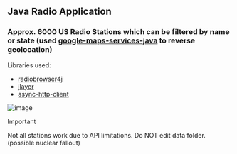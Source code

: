 ## Java Radio Application
### Approx. 6000 US Radio Stations which can be filtered by name or state (used [google-maps-services-java](https://github.com/googlemaps/google-maps-services-java) to reverse geolocation)
Libraries used:
- [radiobrowser4j](https://github.com/sfuhrm/radiobrowser4j)
- [jlayer](https://github.com/mahozad/jlayer)
- [async-http-client](https://github.com/AsyncHttpClient/async-http-client)

![image](https://github.com/Matrei3/Java-Radio/assets/115424656/ef1d0df7-eed4-4ef2-a849-30ad149173b9)

> [!IMPORTANT]
> Not all stations work due to API limitations.
> Do NOT edit data folder. (possible nuclear fallout)
